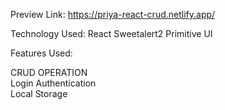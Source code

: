 Preview Link:
https://priya-react-crud.netlify.app/

Technology Used:
React
Sweetalert2
Primitive UI

Features Used:

CRUD OPERATION<br>
Login Authentication<br>
Local Storage
